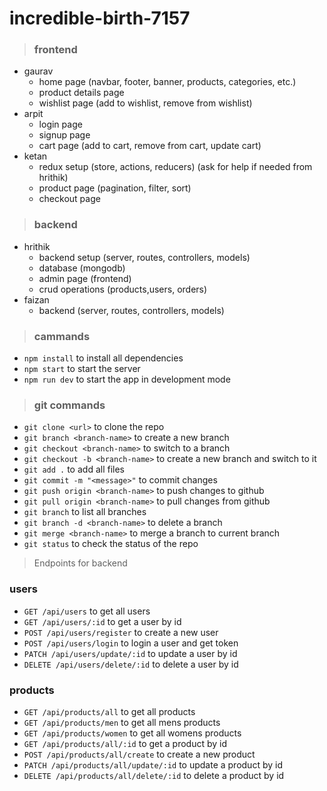 # incredible-birth-7157

> ### frontend

-   gaurav
    -   home page (navbar, footer, banner, products, categories, etc.)
    -   product details page
    -   wishlist page (add to wishlist, remove from wishlist)
-   arpit
    -   login page
    -   signup page
    -   cart page (add to cart, remove from cart, update cart)
-   ketan
    -   redux setup (store, actions, reducers) (ask for help if needed from hrithik)
    -   product page (pagination, filter, sort)
    -   checkout page

> ### backend

-   hrithik
    -   backend setup (server, routes, controllers, models)
    -   database (mongodb)
    -   admin page (frontend)
    -   crud operations (products,users, orders)
-   faizan
    -   backend (server, routes, controllers, models)

> ### cammands

-   `npm install` to install all dependencies
-   `npm start` to start the server
-   `npm run dev` to start the app in development mode

> ### git commands

-   `git clone <url>` to clone the repo
-   `git branch <branch-name>` to create a new branch
-   `git checkout <branch-name>` to switch to a branch
-   `git checkout -b <branch-name>` to create a new branch and switch to it
-   `git add .` to add all files
-   `git commit -m "<message>"` to commit changes
-   `git push origin <branch-name>` to push changes to github
-   `git pull origin <branch-name>` to pull changes from github
-   `git branch` to list all branches
-   `git branch -d <branch-name>` to delete a branch
-   `git merge <branch-name>` to merge a branch to current branch
-   `git status` to check the status of the repo

> Endpoints for backend

### users
-  `GET /api/users` to get all users
-  `GET /api/users/:id` to get a user by id
-  `POST /api/users/register` to create a new user
-  `POST /api/users/login` to login a user and get token
-  `PATCH /api/users/update/:id` to update a user by id
-  `DELETE /api/users/delete/:id` to delete a user by id

### products
-  `GET /api/products/all` to get all products
-  `GET /api/products/men` to get all mens products
-  `GET /api/products/women` to get all womens products
-  `GET /api/products/all/:id` to get a product by id
-  `POST /api/products/all/create` to create a new product
-  `PATCH /api/products/all/update/:id` to update a product by id
-  `DELETE /api/products/all/delete/:id` to delete a product by id
